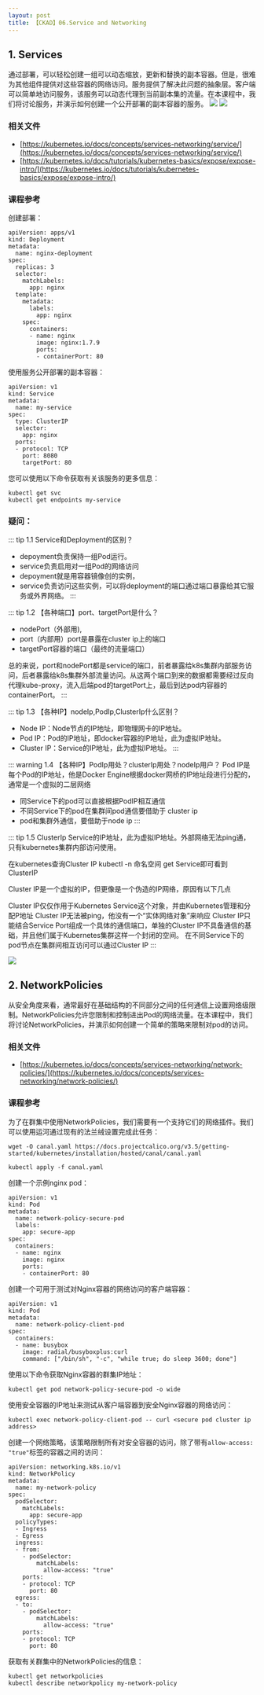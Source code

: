 ```yaml
---
layout: post
title: 【CKAD】06.Service and Networking
---
```



## 1. Services

通过部署，可以轻松创建一组可以动态缩放，更新和替换的副本容器。但是，很难为其他组件提供对这些容器的网络访问。服务提供了解决此问题的抽象层。客户端可以简单地访问服务，该服务可以动态代理到当前副本集的流量。在本课程中，我们将讨论服务，并演示如何创建一个公开部署的副本容器的服务。
![](/docs/images/2020-09-14-09-01-00.png)
![](/docs/images/2020-09-14-09-01-29.png)

### 相关文件

* [https://kubernetes.io/docs/concepts/services-networking/service/](https://kubernetes.io/docs/concepts/services-networking/service/)
* [https://kubernetes.io/docs/tutorials/kubernetes-basics/expose/expose-intro/](https://kubernetes.io/docs/tutorials/kubernetes-basics/expose/expose-intro/)

### 课程参考

创建部署：

```
apiVersion: apps/v1
kind: Deployment
metadata:
  name: nginx-deployment
spec:
  replicas: 3
  selector:
    matchLabels:
      app: nginx
  template:
    metadata:
      labels:
        app: nginx
    spec:
      containers:
      - name: nginx
        image: nginx:1.7.9
        ports:
        - containerPort: 80
```

使用服务公开部署的副本容器：

```
apiVersion: v1
kind: Service
metadata:
  name: my-service
spec:
  type: ClusterIP
  selector:
    app: nginx
  ports:
  - protocol: TCP
    port: 8080
    targetPort: 80
```

您可以使用以下命令获取有关该服务的更多信息：

```
kubectl get svc
kubectl get endpoints my-service
```

### 疑问：

::: tip 1.1 Service和Deployment的区别？
- depoyment负责保持一组Pod运行。
- service负责启用对一组Pod的网络访问
- depoyment就是用容器镜像创的实例， 
- service负责访问这些实例，可以将deployment的端口通过端口暴露给其它服务或外界网络。
:::

::: tip 1.2 【各种端口】port、targetPort是什么？
- nodePort（外部用),
- port（内部用）port是暴露在cluster ip上的端口
- targetPort容器的端口（最终的流量端口）

总的来说，port和nodePort都是service的端口，前者暴露给k8s集群内部服务访问，后者暴露给k8s集群外部流量访问。从这两个端口到来的数据都需要经过反向代理kube-proxy，流入后端pod的targetPort上，最后到达pod内容器的containerPort。
:::


::: tip 1.3 【各种IP】nodeIp,PodIp,ClusterIp什么区别？
- Node IP：Node节点的IP地址，即物理网卡的IP地址。
- Pod IP：Pod的IP地址，即docker容器的IP地址，此为虚拟IP地址。
- Cluster IP：Service的IP地址，此为虚拟IP地址。
:::

::: warning 1.4 【各种IP】PodIp用处？clusterIp用处？nodeIp用户？
Pod IP是每个Pod的IP地址，他是Docker Engine根据docker网桥的IP地址段进行分配的，通常是一个虚拟的二层网络

- 同Service下的pod可以直接根据PodIP相互通信
- 不同Service下的pod在集群间pod通信要借助于 cluster ip
- pod和集群外通信，要借助于node ip
:::


::: tip 1.5 ClusterIp
Service的IP地址，此为虚拟IP地址。外部网络无法ping通，只有kubernetes集群内部访问使用。

在kubernetes查询Cluster IP
kubectl -n 命名空间 get Service即可看到ClusterIP

Cluster IP是一个虚拟的IP，但更像是一个伪造的IP网络，原因有以下几点

Cluster IP仅仅作用于Kubernetes Service这个对象，并由Kubernetes管理和分配P地址
Cluster IP无法被ping，他没有一个“实体网络对象”来响应
Cluster IP只能结合Service Port组成一个具体的通信端口，单独的Cluster IP不具备通信的基础，并且他们属于Kubernetes集群这样一个封闭的空间。
在不同Service下的pod节点在集群间相互访问可以通过Cluster IP
:::

![](/docs/images/2020-09-14-09-38-21.png)


## 2. NetworkPolicies
从安全角度来看，通常最好在基础结构的不同部分之间的任何通信上设置网络级限制。NetworkPolicies允许您限制和控制进出Pod的网络流量。在本课程中，我们将讨论NetworkPolicies，并演示如何创建一个简单的策略来限制对pod的访问。

### 相关文件

* [https://kubernetes.io/docs/concepts/services-networking/network-policies/](https://kubernetes.io/docs/concepts/services-networking/network-policies/)

### 课程参考

为了在群集中使用NetworkPolicies，我们需要有一个支持它们的网络插件。我们可以使用运河通过现有的法兰绒设置完成此任务：

```
wget -O canal.yaml https://docs.projectcalico.org/v3.5/getting-started/kubernetes/installation/hosted/canal/canal.yaml

kubectl apply -f canal.yaml
```

创建一个示例nginx pod：

```
apiVersion: v1
kind: Pod
metadata:
  name: network-policy-secure-pod
  labels:
    app: secure-app
spec:
  containers:
  - name: nginx
    image: nginx
    ports:
    - containerPort: 80
```

创建一个可用于测试对Nginx容器的网络访问的客户端容器：

```
apiVersion: v1
kind: Pod
metadata:
  name: network-policy-client-pod
spec:
  containers:
  - name: busybox
    image: radial/busyboxplus:curl
    command: ["/bin/sh", "-c", "while true; do sleep 3600; done"]
```

使用以下命令获取Nginx容器的群集IP地址：

```
kubectl get pod network-policy-secure-pod -o wide
```

使用安全容器的IP地址来测试从客户端容器到安全Nginx容器的网络访问：

```
kubectl exec network-policy-client-pod -- curl <secure pod cluster ip address>
```

创建一个网络策略，该策略限制所有对安全容器的访问，除了带有`allow-access: "true"`标签的容器之间的访问：

```
apiVersion: networking.k8s.io/v1
kind: NetworkPolicy
metadata:
  name: my-network-policy
spec:
  podSelector:
    matchLabels:
      app: secure-app
  policyTypes:
  - Ingress
  - Egress
  ingress:
  - from:
    - podSelector:
        matchLabels:
          allow-access: "true"
    ports:
    - protocol: TCP
      port: 80
  egress:
  - to:
    - podSelector:
        matchLabels:
          allow-access: "true"
    ports:
    - protocol: TCP
      port: 80
```

获取有关群集中的NetworkPolicies的信息：

```
kubectl get networkpolicies
kubectl describe networkpolicy my-network-policy
```

